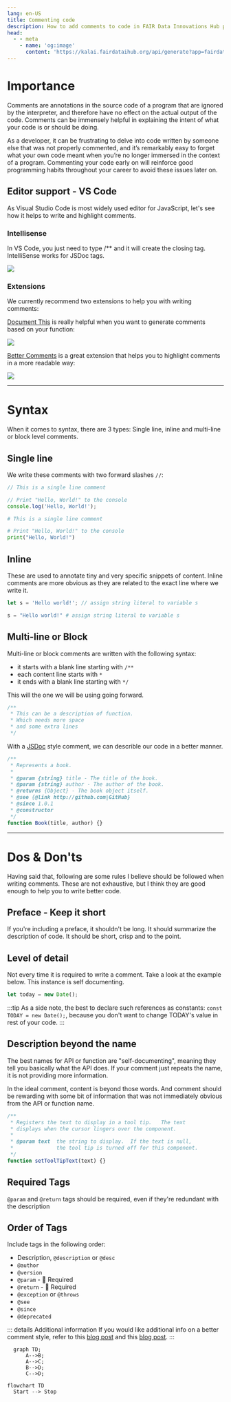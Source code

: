 ```yaml
---
lang: en-US
title: Commenting code
description: How to add comments to code in FAIR Data Innovations Hub projects
head:
  - - meta
    - name: 'og:image'
      content: 'https://kalai.fairdataihub.org/api/generate?app=fairdataihub&title=Commenting%20code&org=fairdataihub&description=How%20to%20add%20comments%20to%20code%20in%20FAIR%20Data%20Innovations%20Hub%20projects'
---
```


# Importance

Comments are annotations in the source code of a program that are ignored by the interpreter, and therefore have no effect on the actual output of the code. Comments can be immensely helpful in explaining the intent of what your code is or should be doing.

As a developer, it can be frustrating to delve into code written by someone else that was not properly commented, and it’s remarkably easy to forget what your own code meant when you’re no longer immersed in the context of a program. Commenting your code early on will reinforce good programming habits throughout your career to avoid these issues later on.

## Editor support - VS Code

As Visual Studio Code is most widely used editor for JavaScript, let's see how it helps to write and highlight comments.

### Intellisense

In VS Code, you just need to type /\*\* and it will create the closing tag. IntelliSense works for JSDoc tags.

![](https://cdn.hashnode.com/res/hashnode/image/upload/v1599824523773/jLH7mUGf3.gif?auto=format,compress&gif-q=60&format=webm)

### Extensions

We currently recommend two extensions to help you with writing comments:

[Document This](https://marketplace.visualstudio.com/items?itemName=oouo-diogo-perdigao.docthis) is really helpful when you want to generate comments based on your function:

![](https://cdn.hashnode.com/res/hashnode/image/upload/v1599825129965/Q5E8RBO4d.gif?auto=format,compress&gif-q=60&format=webm)

[Better Comments](https://marketplace.visualstudio.com/items?itemName=aaron-bond.better-comments) is a great extension that helps you to highlight comments in a more readable way:

![](https://github.com/aaron-bond/better-comments/raw/master/images/better-comments.PNG)

---

# Syntax

When it comes to syntax, there are 3 types: Single line, inline and multi-line or block level comments.

## Single line

We write these comments with two forward slashes `//`:

```js
// This is a single line comment

// Print "Hello, World!" to the console
console.log('Hello, World!');
```

```python
# This is a single line comment

# Print "Hello, World!" to the console
print("Hello, World!")
```

## Inline

These are used to annotate tiny and very specific snippets of content. Inline comments are more obvious as they are related to the exact line where we write it.

```js
let s = 'Hello world!'; // assign string literal to variable s
```

```python
s = "Hello world!" # assign string literal to variable s
```

## Multi-line or Block

Multi-line or block comments are written with the following syntax:

- it starts with a blank line starting with `/**`
- each content line starts with `*`
- it ends with a blank line starting with `*/`

This will the one we will be using going forward.

```js
/**
 * This can be a description of function.
 * Which needs more space
 * and some extra lines
 */
```

With a [JSDoc](https://jsdoc.app/) style comment, we can describle our code in a better manner.

```js
/**
 * Represents a book.
 *
 * @param {string} title - The title of the book.
 * @param {string} author - The author of the book.
 * @returns {Object} - The book object itself.
 * @see {@link http://github.com|GitHub}
 * @since 1.0.1
 * @constructor
 */
function Book(title, author) {}
```

---

# Dos & Don'ts

Having said that, following are some rules I believe should be followed when writing comments. These are not exhaustive, but I think they are good enough to help you to write better code.

## Preface - Keep it short

If you're including a preface, it shouldn't be long. It should summarize the description of code. It should be short, crisp and to the point.

## Level of detail

Not every time it is required to write a comment. Take a look at the example below. This instance is self documenting.

```js
let today = new Date();
```

:::tip
As a side note, the best to declare such references as constants: `const TODAY = new Date();`, because you don't want to change TODAY's value in rest of your code.
:::

## Description beyond the name

The best names for API or function are "self-documenting", meaning they tell you basically what the API does. If your comment just repeats the name, it is not providing more information.

In the ideal comment, content is beyond those words. And comment should be rewarding with some bit of information that was not immediately obvious from the API or function name.

```js
/**
 * Registers the text to display in a tool tip.   The text
 * displays when the cursor lingers over the component.
 *
 * @param text  the string to display.  If the text is null,
 *              the tool tip is turned off for this component.
 */
function setToolTipText(text) {}
```

## Required Tags

`@param` and `@return` tags should be required, even if they're redundant with the description

## Order of Tags

Include tags in the following order:

- Description, `@description` or `@desc`
- `@author`
- `@version`
- `@param` - 🚨 Required
- `@return` - 🚨 Required
- `@exception` or `@throws`
- `@see`
- `@since`
- `@deprecated`

::: details Additional information
If you would like additional info on a better comment style, refer to this [blog post](https://blog.shhdharmen.me/comments-usage-and-best-practices-in-javascript) and this [blog post](https://www.digitalocean.com/community/tutorials/how-to-write-comments-in-javascript).
:::

```mermaid
  graph TD;
      A-->B;
      A-->C;
      B-->D;
      C-->D;
```

```mermaid
flowchart TD
  Start --> Stop
```
